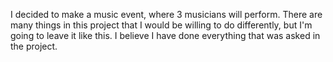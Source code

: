 I decided to make a music event, where 3 musicians will perform. There are many things in this project that I would be willing to do differently, but I'm going to leave it like this. I believe I have done everything that was asked in the project.

